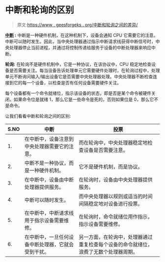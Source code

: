 # 中断和轮询的区别

> 原文:[https://www . geesforgeks . org/中断和轮询之间的差异/](https://www.geeksforgeeks.org/difference-between-interrupt-and-polling/)

**[中断](https://www.geeksforgeeks.org/io-interface-interrupt-dma-mode/) :**
中断是一种硬件机制，在这种机制下，设备会通知 CPU 它需要它的注意。中断可以随时发生。因此，当中央处理器通过指示中断请求线获得中断信号时，中央处理器停止当前进程，并通过将控制传递给服务于设备的中断处理器来响应中断。

**轮询:**
在轮询不是硬件机制中，它是一种协议，在该协议中，CPU 稳定地检查设备是否需要关注。每当设备告诉处理单元它需要硬件处理时，在轮询过程中，处理单元不断询问输入/输出设备它是否需要中央处理器处理。中央处理器不断检查连接到它的每一个设备，以检查是否有任何设备需要硬件关注。

每个设备都有一个命令就绪位，指示该设备的状态，即是否是某个命令被硬件关闭。如果命令位是就绪 1，那么它是一些命令是死的，否则如果位是 0，那么它不是命令。

让我们看看中断和轮询之间的区别:

<center>

| S.NO | 中断 | 投票 |
| --- | --- | --- |
| 1. | 在中断中，设备注意到中央处理器需要它的注意。 | 而在轮询中，中央处理器稳定地检查设备是否需要注意。 |
| 2. | 中断不是一种协议，而是一种硬件机制。 | 它不是硬件机制，而是协议。 |
| 3. | 在中断中，设备由中断处理器提供服务。 | 在轮询时，设备由中央处理器提供服务。 |
| 4. | 中断可以随时发生。 | 而中央处理器以规则或适当的时间间隔稳定地对设备进行投票。 |
| 5. | 在中断中，中断请求线用于指示设备需要维修。 | 在轮询时，命令就绪位用作指示，指示设备需要维修。 |
| 6. | 在中断中，一旦任何设备中断处理器，它就会受到干扰。 | 另一方面，在轮询中，处理器通过重复检查每个设备的命令就绪位，浪费了无数个处理器周期。 |

</center>